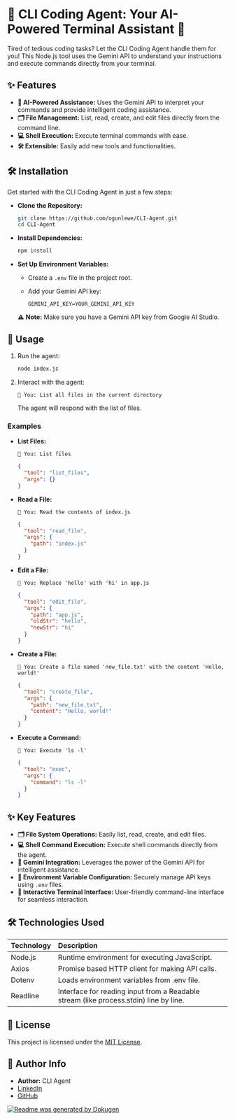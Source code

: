 # 🤖 CLI Coding Agent: Your AI-Powered Terminal Assistant 🚀

Tired of tedious coding tasks? Let the CLI Coding Agent handle them for you! This Node.js tool uses the Gemini API to understand your instructions and execute commands directly from your terminal. 

## ✨ Features

-   **🧠 AI-Powered Assistance:** Uses the Gemini API to interpret your commands and provide intelligent coding assistance.
-   **🗂️ File Management:** List, read, create, and edit files directly from the command line.
-   **💻 Shell Execution:** Execute terminal commands with ease.
-   **🛠️ Extensible:** Easily add new tools and functionalities.

## 🛠️ Installation

Get started with the CLI Coding Agent in just a few steps:

-   **Clone the Repository:**

    ```bash
    git clone https://github.com/ogunlewe/CLI-Agent.git
    cd CLI-Agent
    ```

-   **Install Dependencies:**

    ```bash
    npm install
    ```

-   **Set Up Environment Variables:**

    -   Create a `.env` file in the project root.
    -   Add your Gemini API key:

        ```
        GEMINI_API_KEY=YOUR_GEMINI_API_KEY
        ```

    ⚠️ **Note:** Make sure you have a Gemini API key from Google AI Studio.

## 🚀 Usage

1.  Run the agent:

    ```bash
    node index.js
    ```

2.  Interact with the agent:

    ```
    🧑 You: List all files in the current directory
    ```

    The agent will respond with the list of files.

### Examples

-   **List Files:**

    ```
    🧑 You: List files
    ```

    ```json
    {
      "tool": "list_files",
      "args": {}
    }
    ```

-   **Read a File:**

    ```
    🧑 You: Read the contents of index.js
    ```

    ```json
    {
      "tool": "read_file",
      "args": {
        "path": "index.js"
      }
    }
    ```

-   **Edit a File:**

    ```
    🧑 You: Replace 'hello' with 'hi' in app.js
    ```

    ```json
    {
      "tool": "edit_file",
      "args": {
        "path": "app.js",
        "oldStr": "hello",
        "newStr": "hi"
      }
    }
    ```

-   **Create a File:**

    ```
    🧑 You: Create a file named 'new_file.txt' with the content 'Hello, world!'
    ```

    ```json
    {
      "tool": "create_file",
      "args": {
        "path": "new_file.txt",
        "content": "Hello, world!"
      }
    }
    ```

-   **Execute a Command:**

    ```
    🧑 You: Execute 'ls -l'
    ```

    ```json
    {
      "tool": "exec",
      "args": {
        "command": "ls -l"
      }
    }
    ```

## ✨ Key Features

-   **🗂️ File System Operations:** Easily list, read, create, and edit files.
-   **💻 Shell Command Execution:** Execute shell commands directly from the agent.
-   **🤖 Gemini Integration:** Leverages the power of the Gemini API for intelligent assistance.
-   **🔑 Environment Variable Configuration:** Securely manage API keys using `.env` files.
-   **💬 Interactive Terminal Interface:** User-friendly command-line interface for seamless interaction.

## 🛠️ Technologies Used

| Technology | Description                                     |
| :--------- | :---------------------------------------------- |
| Node.js    | Runtime environment for executing JavaScript. |
| Axios      | Promise based HTTP client for making API calls. |
| Dotenv     | Loads environment variables from .env file.   |
| Readline   | Interface for reading input from a Readable stream (like process.stdin) line by line.      |

## 📜 License

This project is licensed under the [MIT License](LICENSE).

## 🧑 Author Info

-   **Author:** CLI Agent
-   [LinkedIn](https://www.linkedin.com/in/samueltuoyo/)
-   [GitHub](https://github.com/samueltuoyo15/)

[![Readme was generated by Dokugen](https://img.shields.io/badge/Built%20with-Dokugen-brightgreen)](https://github.com/samueltuoyo15/Dokugen)
